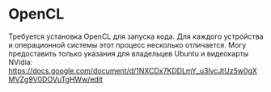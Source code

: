 # OpenCL
Требуется установка OpenCL для запуска кода. Для каждого устройства
и операционной системы этот процесс несколько отличается.
Могу предоставить только указания для владельцев Ubuntu и видеокарты NVidia:
https://docs.google.com/document/d/1NXCDx7KDDLmY_u3lvcJtUz5w0gXMVZg9V0DOVuTgHWw/edit

